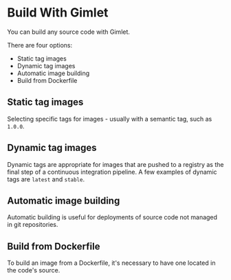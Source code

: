 # Build With Gimlet

You can build any source code with Gimlet.

There are four options:
- Static tag images
- Dynamic tag images
- Automatic image building
- Build from Dockerfile
## Static tag images

Selecting specific tags for images - usually with a semantic tag, such as `1.0.0`.
## Dynamic tag images

Dynamic tags are appropriate for images that are pushed to a registry as the final step of a continuous integration pipeline. A few examples of dynamic tags are `latest` and `stable`.
## Automatic image building

Automatic building is useful for deployments of source code not managed in git repositories.
## Build from Dockerfile

To build an image from a Dockerfile, it's necessary to have one located in the code's source.
